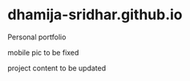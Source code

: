 # dhamija-sridhar.github.io

Personal portfolio

mobile pic to be fixed 

project content to be updated
